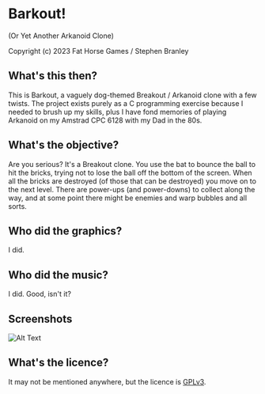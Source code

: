 # Barkout!
(Or Yet Another Arkanoid Clone)

Copyright (c) 2023 Fat Horse Games / Stephen Branley


## What's this then?

This is Barkout, a vaguely dog-themed Breakout / Arkanoid clone with a few twists. The project exists purely as a C programming exercise because I needed to brush up my skills, plus I have fond memories of playing Arkanoid on my Amstrad CPC 6128 with my Dad in the 80s.

## What's the objective?

Are you serious? It's a Breakout clone. You use the bat to bounce the ball to hit the bricks, trying not to lose the ball off the bottom of the screen. When all the bricks are destroyed (of those that can be destroyed) you move on to the next level. There are power-ups (and power-downs) to collect along the way, and at some point there might be enemies and warp bubbles and all sorts.


## Who did the graphics?

I did. 


## Who did the music?

I did. Good, isn't it?

## Screenshots

![Alt Text](https://www.retrojunkies.co.uk/fathorsegames/Resources/barkout3.png "Level 3")


## What's the licence?

It may not be mentioned anywhere, but the licence is [GPLv3](https://choosealicense.com/licenses/gpl-3.0).

